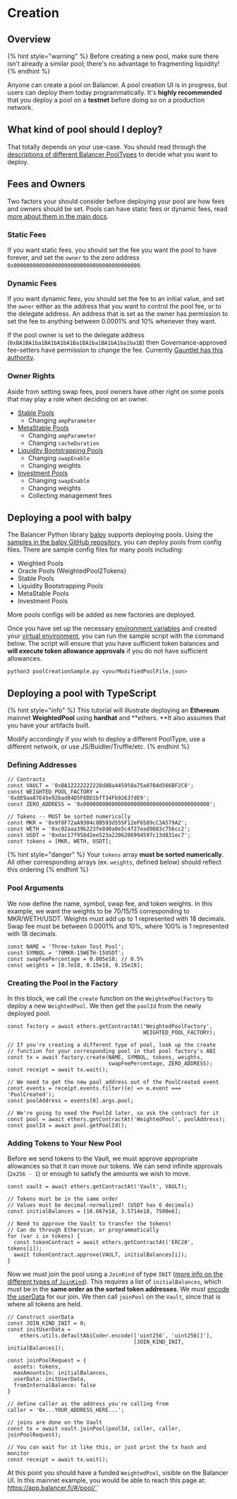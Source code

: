 # Creation

## Overview

{% hint style="warning" %}
Before creating a new pool, make sure there isn't already a similar pool; there's no advantage to fragmenting liquidity!
{% endhint %}

Anyone can create a pool on Balancer. A pool creation UI is in progress, but users can deploy them today programmatically. It's **highly recommended** that you deploy a pool on a **testnet** before doing so on a production network.

## What kind of pool should I deploy?

That totally depends on your use-case. You should read through the [descriptions of different Balancer PoolTypes](https://docs.balancer.fi/products/balancer-pools) to decide what you want to deploy.

## Fees and Owners

Two factors your should consider before deploying your pool are how fees and owners should be set. Pools can have static fees or dynamic fees, read [more about them in the main docs](https://docs.balancer.fi/concepts/fees#static-and-dynamic-fees).

### Static Fees

If you want static fees, you should set the fee you want the pool to have forever, and set the `owner` to the zero address `0x0000000000000000000000000000000000000000`.

### Dynamic Fees

If you want dynamic fees, you should set the fee to an initial value, and set the `owner` either as the address that you want to control the pool fee, or to the delegate address. An address that is set as the owner has permission to set the fee to anything between 0.0001% and 10% whenever they want.

If the pool owner is set to the delegate address (`0xBA1BA1ba1BA1bA1bA1Ba1BA1ba1BA1bA1ba1ba1B`) then Governance-approved fee-setters have permission to change the fee. Currently [Gauntlet has this authority](https://medium.com/gauntlet-networks/balancer-v2-pools-trading-fee-methodology-7a65df671b8c).&#x20;

### Owner Rights

Aside from setting swap fees, pool owners have other right on some pools that may play a role when deciding on an owner.&#x20;

* [Stable Pools](../../references/contracts/apis/pools/stablepools.md#permissioned-functions)
  * Changing `ampParameter`
* [MetaStable Pools](../../references/contracts/apis/pools/metastablepools.md#permissioned-functions)
  * Changing `ampParameter`
  * Changing `cacheDuration`
* [Liquidity Bootstrapping Pools](../../references/contracts/apis/pools/liquiditybootstrappingpool.md#permissioned-functions)
  * Changing `swapEnable`
  * Changing weights
* [Investment Pools](../../references/contracts/apis/pools/investmentpools.md#permissioned-functions)
  * Changing `swapEnable`
  * Changing weights
  * Collecting management fees

## Deploying a pool with balpy

The Balancer Python library [balpy](https://pypi.org/project/balpy/) supports deploying pools. Using the [samples in the balpy GitHub repository](https://github.com/balancer-labs/balpy/tree/main/samples/poolCreation), you can deploy pools from config files. There are sample config files for many pools including:

* Weighted Pools
* Oracle Pools (WeightedPool2Tokens)
* Stable Pools
* Liquidity Bootstrapping Pools
* MetaStable Pools
* Investment Pools

More pools configs will be added as new factories are deployed.&#x20;

Once you have set up the necessary [environment variables](https://github.com/balancer-labs/balpy#environment-variables) and created your [virtual environment](https://github.com/balancer-labs/balpy#install), you can run the sample script with the command below. The script will ensure that you have sufficient token balances and **will execute token allowance approvals** if you do not have sufficient allowances.&#x20;

```
python3 poolCreationSample.py <yourModifiedPoolFile.json>
```

## Deploying a pool with TypeScript

{% hint style="info" %}
This tutorial will illustrate deploying an **Ethereum** mainnet **WeightedPool** using **hardhat** and **ethers. **It also assumes that you have your artifacts built.&#x20;

Modify accordingly if you wish to deploy a different PoolType, use a different network, or use JS/Buidler/Truffle/etc.
{% endhint %}

### Defining Addresses

```
// Contracts
const VAULT = '0xBA12222222228d8Ba445958a75a0704d566BF2C8';
const WEIGHTED_POOL_FACTORY = '0x8E9aa87E45e92bad84D5F8DD1bff34Fb92637dE9';
const ZERO_ADDRESS = '0x0000000000000000000000000000000000000000';    

// Tokens -- MUST be sorted numerically
const MKR = '0x9f8F72aA9304c8B593d555F12eF6589cC3A579A2';
const WETH = '0xc02aaa39b223fe8d0a0e5c4f27ead9083c756cc2';
const USDT = '0xdac17f958d2ee523a2206206994597c13d831ec7';
const tokens = [MKR, WETH, USDT];
```

{% hint style="danger" %}
Your `tokens` array **must be sorted numerically**. All other corresponding arrays (ex. `weights`, defined below) should reflect this ordering
{% endhint %}

### Pool Arguments

We now define the name, symbol, swap fee, and token weights. In this example, we want the weights to be 70/15/15 corresponding to MKR/WETH/USDT. Weights must add up to 1 represented with 18 decimals. Swap fee must be between 0.0001% and 10%, where 100% is 1 represented with 18 decimals.&#x20;

```
const NAME = 'Three-token Test Pool';
const SYMBOL = '70MKR-15WETH-15USDT';
const swapFeePercentage = 0.005e18; // 0.5%
const weights = [0.7e18, 0.15e18, 0.15e18];
```

### Creating the Pool in the Factory

In this block, we call the `create` function on the `WeightedPoolFactory` to deploy a new `WeightedPool`. We then get the `poolId` from the newly deployed pool.

```
const factory = await ethers.getContractAt('WeightedPoolFactory',
                                           WEIGHTED_POOL_FACTORY);

// If you're creating a different type of pool, look up the create 
// function for your corresponding pool in that pool factory's ABI
const tx = await factory.create(NAME, SYMBOL, tokens, weights,
                                swapFeePercentage, ZERO_ADDRESS);
const receipt = await tx.wait();

// We need to get the new pool address out of the PoolCreated event
const events = receipt.events.filter((e) => e.event === 'PoolCreated');
const poolAddress = events[0].args.pool;

// We're going to need the PoolId later, so ask the contract for it
const pool = await ethers.getContractAt('WeightedPool', poolAddress);
const poolId = await pool.getPoolId();
```

### Adding Tokens to Your New Pool

Before we send tokens to the Vault, we must approve appropriate allowances so that it can move our tokens. We can send infinite approvals (`2e256 - 1`) or enough to satisfy the amounts we wish to move.

```
const vault = await ethers.getContractAt('Vault', VAULT);

// Tokens must be in the same order
// Values must be decimal-normalized! (USDT has 6 decimals)
const initialBalances = [16.667e18, 3.5714e18, 7500e6];

// Need to approve the Vault to transfer the tokens!
// Can do through Etherscan, or programmatically
for (var i in tokens) {
  const tokenContract = await ethers.getContractAt('ERC20', tokens[i]);
  await tokenContract.approve(VAULT, initialBalances[i]);
}
```

Now we must join the pool using a `JoinKind` of type `INIT` ([more info on the different types of `JoinKind`](../joins-and-exits/pool-joins.md)). This requires a list of `initialBalances`, which must be in the **same order as the sorted token addresses**. We must [encode the userData](../../helpers/encoding.md) for our join. We then call `joinPool` on the `Vault`, since that is where all tokens are held.

```
// Construct userData
const JOIN_KIND_INIT = 0;
const initUserData =
    ethers.utils.defaultAbiCoder.encode(['uint256', 'uint256[]'], 
                                        [JOIN_KIND_INIT, initialBalances]);

const joinPoolRequest = {
  assets: tokens,
  maxAmountsIn: initialBalances,
  userData: initUserData,
  fromInternalBalance: false
} 

// define caller as the address you're calling from
caller = '0x...YOUR_ADDRESS_HERE...';

// joins are done on the Vault
const tx = await vault.joinPool(poolId, caller, caller, joinPoolRequest);

// You can wait for it like this, or just print the tx hash and monitor
const receipt = await tx.wait();
```

At this point you should have a funded `WeightedPool`, visible on the Balancer UI. In this mainnet example, you would be able to reach this page at: https://app.balancer.fi/#/pool/`<yourPoolId>`
